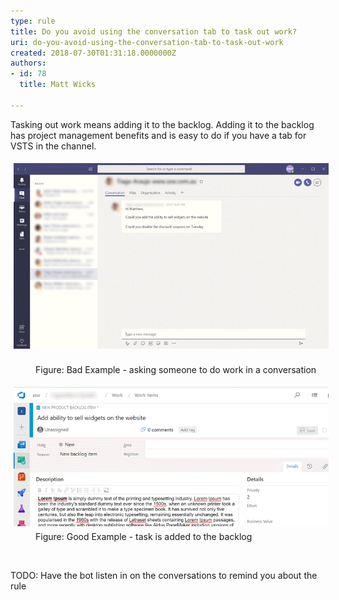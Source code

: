 ```yaml
---
type: rule
title: Do you avoid using the conversation tab to task out work?
uri: do-you-avoid-using-the-conversation-tab-to-task-out-work
created: 2018-07-30T01:31:18.0000000Z
authors:
- id: 78
  title: Matt Wicks

---
```




<span class='intro'> ​​Tasking out work means&#160;adding it to the backlog. Adding it to
the backlog has project management benefits and is easy to do if you have a tab
for VSTS in the channel.<br> </span>

<dl class="badImage"><dt> 
      <img src="teams - tasking in conversation.png" alt="teams - tasking in conversation.png" style="margin&#58;5px;" />​<br></dt><dd class="ssw15-rteElement-FigureBad">​Figure&#58; Bad Example - asking someone to do work in a conversation</dd></dl>

<dl class="goodImage">
   <dt> 
      <img src="teams - add to backlog.png" alt="teams - add to backlog.png" style="margin&#58;5px;" /> 
   </dt><dd class="ssw15-rteElement-FigureGood">​Figure&#58; Good Example - task is added to the backlog</dd></dl><p class="ssw15-rteElement-P">​<br></p><p>​TODO&#58; Have the bot listen in on the conversations to remind you about the rule<br><br></p>



